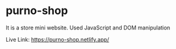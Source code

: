 # purno-shop
It is a store mini website. Used JavaScript and DOM manipulation


Live Link: https://purno-shop.netlify.app/
